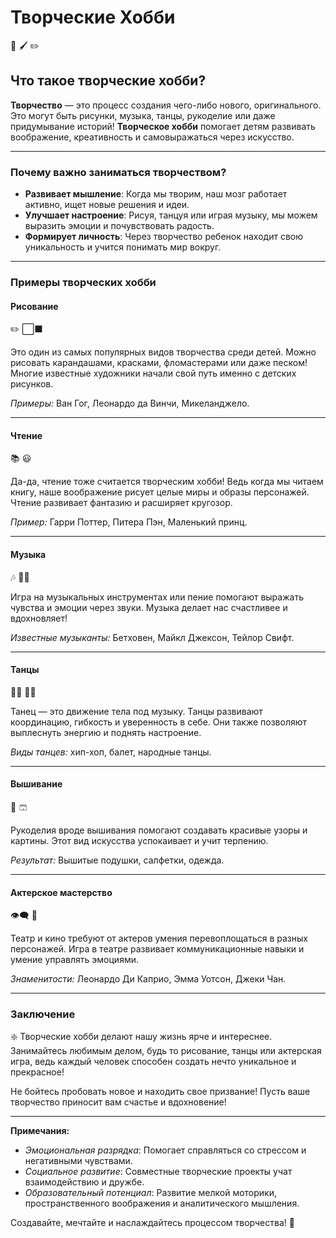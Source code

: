 # **Творческие Хобби**

🎨 🖌️ ✏️

## Что такое творческие хобби?
**Творчество** — это процесс создания чего-либо нового, оригинального. Это могут быть рисунки, музыка, танцы, рукоделие или даже придумывание историй! **Творческое хобби** помогает детям развивать воображение, креативность и самовыражаться через искусство.

---

### Почему важно заниматься творчеством?

- **Развивает мышление**: Когда мы творим, наш мозг работает активно, ищет новые решения и идеи.
- **Улучшает настроение**: Рисуя, танцуя или играя музыку, мы можем выразить эмоции и почувствовать радость.
- **Формирует личность**: Через творчество ребенок находит свою уникальность и учится понимать мир вокруг.
  
---

### Примеры творческих хобби

#### **Рисование**

✏️ ⬜️⬛️

Это один из самых популярных видов творчества среди детей. Можно рисовать карандашами, красками, фломастерами или даже песком! Многие известные художники начали свой путь именно с детских рисунков.

*Примеры:* Ван Гог, Леонардо да Винчи, Микеланджело.

---

#### **Чтение**

📚 😃

Да-да, чтение тоже считается творческим хобби! Ведь когда мы читаем книгу, наше воображение рисует целые миры и образы персонажей. Чтение развивает фантазию и расширяет кругозор.

*Пример:* Гарри Поттер, Питера Пэн, Маленький принц.

---

#### **Музыка**

🎶 🤸‍♂️

Игра на музыкальных инструментах или пение помогают выражать чувства и эмоции через звуки. Музыка делает нас счастливее и вдохновляет!

*Известные музыканты:* Бетховен, Майкл Джексон, Тейлор Свифт.

---

#### **Танцы**

🕺🏽 💃🏾

Танец — это движение тела под музыку. Танцы развивают координацию, гибкость и уверенность в себе. Они также позволяют выплеснуть энергию и поднять настроение.

*Виды танцев:* хип-хоп, балет, народные танцы.

---

#### **Вышивание**

🧵 🩳

Рукоделия вроде вышивания помогают создавать красивые узоры и картины. Этот вид искусства успокаивает и учит терпению.

*Результат:* Вышитые подушки, салфетки, одежда.

---

#### **Актерское мастерство**

👁️‍🗨️ 👀

Театр и кино требуют от актеров умения перевоплощаться в разных персонажей. Игра в театре развивает коммуникационные навыки и умение управлять эмоциями.

*Знаменитости:* Леонардо Ди Каприо, Эмма Уотсон, Джеки Чан.

---

### Заключение

❇️ Творческие хобби делают нашу жизнь ярче и интереснее. Занимайтесь любимым делом, будь то рисование, танцы или актерская игра, ведь каждый человек способен создать нечто уникальное и прекрасное!

Не бойтесь пробовать новое и находить свое призвание! Пусть ваше творчество приносит вам счастье и вдохновение!

---

**Примечания:**

- *Эмоциональная разрядка*: Помогает справляться со стрессом и негативными чувствами.
- *Социальное развитие*: Совместные творческие проекты учат взаимодействию и дружбе.
- *Образовательный потенциал*: Развитие мелкой моторики, пространственного воображения и аналитического мышления.

Создавайте, мечтайте и наслаждайтесь процессом творчества! 💫